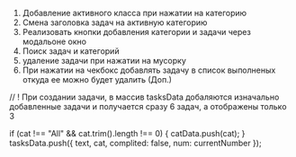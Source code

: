 1. Добавление активного класса при нажатии на категорию
2. Смена заголовка задач на активную категорию
3. Реализовать кнопки добавления категории и задачи через модальоне окно
4. Поиск задач и категорий
5. удаление задачи при нажатии на мусорку
6. При нажатии на чекбокс добавлять задачу в список выполненых откуда ее можно будет удалить (Доп.)

// ! При создании задачи, в массив tasksData добаляются изначально добавленные задачи и получается сразу 6 задач, а отображены только 3

if (cat !== "All" && cat.trim().length !== 0) {
catData.push(cat);
}
tasksData.push({ text, cat, complited: false, num: currentNumber });
